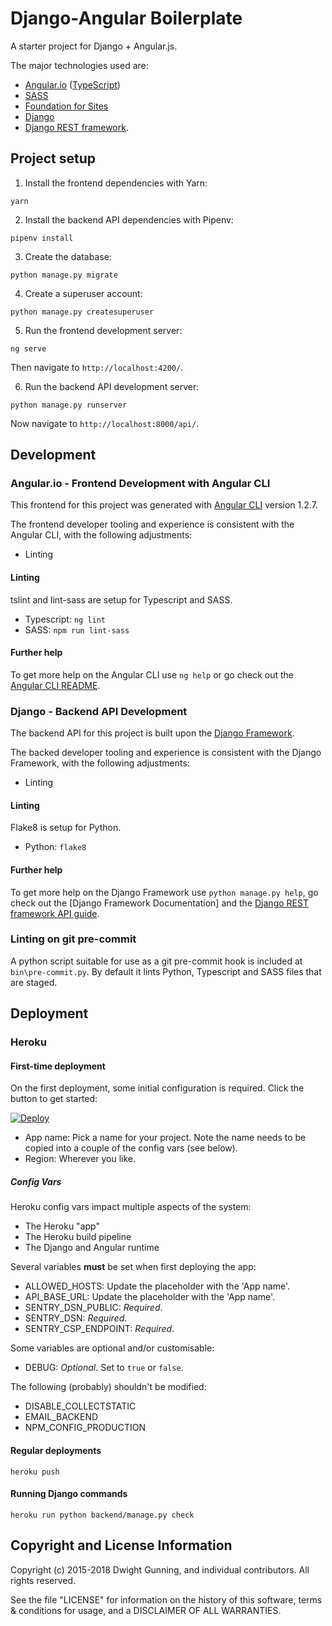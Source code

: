 # Django-Angular Boilerplate

A starter project for Django + Angular.js.

The major technologies used are:
- [Angular.io](https://angular.io/) ([TypeScript](https://www.typescriptlang.org))
- [SASS](http://sass-lang.com/)
- [Foundation for Sites](https://foundation.zurb.com/sites.html)
- [Django](https://djangoproject.com)
- [Django REST framework](http://www.django-rest-framework.org/).

## Project setup

1. Install the frontend dependencies with Yarn:

```(bash)
yarn
```

2. Install the backend API dependencies with Pipenv:

```(bash)
pipenv install
```

3. Create the database:

```(bash)
python manage.py migrate
```

4. Create a superuser account:

```(bash)
python manage.py createsuperuser
```

5. Run the frontend development server:

```(bash)
ng serve
```

Then navigate to `http://localhost:4200/`.

6. Run the backend API development server:

```(bash)
python manage.py runserver
```

Now navigate to `http://localhost:8000/api/`.

## Development

### Angular.io - Frontend Development with Angular CLI

This frontend for this project was generated with [Angular CLI](https://github.com/angular/angular-cli) version 1.2.7.

The frontend developer tooling and experience is consistent with the Angular CLI, with the following adjustments:
 - Linting

#### Linting

tslint and lint-sass are setup for Typescript and SASS.
 - Typescript: `ng lint`
 - SASS: `npm run lint-sass`

#### Further help

To get more help on the Angular CLI use `ng help` or go check out the [Angular CLI README](https://github.com/angular/angular-cli/blob/master/README.md).

### Django - Backend API Development

The backend API for this project is built upon the [Django Framework](https://www.djangoproject.com).

The backed developer tooling and experience is consistent with the Django Framework, with the following adjustments:
 - Linting

#### Linting

Flake8 is setup for Python.
 - Python: `flake8`

#### Further help

To get more help on the Django Framework use `python manage.py help`, go check out the [Django Framework Documentation] and the [Django REST framework API guide](http://www.django-rest-framework.org/#api-guide).

### Linting on git pre-commit

A python script suitable for use as a git pre-commit hook is included at `bin\pre-commit.py`. By default it lints Python, Typescript and SASS files that are staged.

## Deployment

### Heroku

#### First-time deployment

On the first deployment, some initial configuration is required. Click the button to get started:

[![Deploy](https://www.herokucdn.com/deploy/button.svg)](https://heroku.com/deploy)

 - App name: Pick a name for your project. Note the name needs to be copied into a couple of the config vars (see below).
 - Region: Wherever you like.

##### Config Vars

Heroku config vars impact multiple aspects of the system:
- The Heroku "app"
- The Heroku build pipeline
- The Django and Angular runtime

Several variables **must** be set when first deploying the app:

- ALLOWED_HOSTS: Update the placeholder with the 'App name'.
- API_BASE_URL: Update the placeholder with the 'App name'.
- SENTRY_DSN_PUBLIC: *Required*.
- SENTRY_DSN: *Required*.
- SENTRY_CSP_ENDPOINT: *Required*.

Some variables are optional and/or customisable:
- DEBUG: *Optional*. Set to `true` or `false`.

The following (probably) shouldn't be modified:
 - DISABLE_COLLECTSTATIC
 - EMAIL_BACKEND
 - NPM_CONFIG_PRODUCTION

#### Regular deployments

```(bash)
heroku push
```

#### Running Django commands

```(bash)
heroku run python backend/manage.py check
```


## Copyright and License Information

Copyright (c) 2015-2018 Dwight Gunning, and individual contributors. All rights reserved.

See the file "LICENSE" for information on the history of this software, terms & conditions for usage, and a DISCLAIMER OF ALL WARRANTIES.
